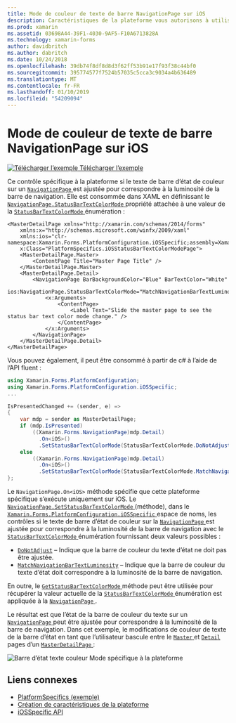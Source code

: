 ```yaml
---
title: Mode de couleur de texte de barre NavigationPage sur iOS
description: Caractéristiques de la plateforme vous autorisons à utiliser les fonctionnalités qui est disponible uniquement sur une plateforme spécifique, sans avoir à implémenter des convertisseurs personnalisés ou des effets. Cet article explique comment utiliser l’iOS spécifique à la plateforme qui contrôle si la barre de couleur du texte sur un NavigationPage d’état correspond à la luminosité de la barre de navigation.
ms.prod: xamarin
ms.assetid: 03698A44-39F1-4030-9AF5-F10A6713828A
ms.technology: xamarin-forms
author: davidbritch
ms.author: dabritch
ms.date: 10/24/2018
ms.openlocfilehash: 39db74f8df8d8d3f62ff53b91e17f93f38c44bf0
ms.sourcegitcommit: 395774577f7524b57035c5cca3c9034a4b636489
ms.translationtype: MT
ms.contentlocale: fr-FR
ms.lasthandoff: 01/10/2019
ms.locfileid: "54209094"
---
```

# <a name="navigationpage-bar-text-color-mode-on-ios"></a>Mode de couleur de texte de barre NavigationPage sur iOS

[![Télécharger l’exemple](~/media/shared/download.png) Télécharger l’exemple](https://developer.xamarin.com/samples/xamarin-forms/userinterface/platformspecifics/)

Ce contrôle spécifique à la plateforme si le texte de barre d’état de couleur sur un [ `NavigationPage` ](xref:Xamarin.Forms.NavigationPage) est ajustée pour correspondre à la luminosité de la barre de navigation. Elle est consommée dans XAML en définissant le [ `NavigationPage.StatusBarTextColorMode` ](xref:Xamarin.Forms.PlatformConfiguration.iOSSpecific.NavigationPage.StatusBarTextColorModeProperty) propriété attachée à une valeur de la [ `StatusBarTextColorMode` ](xref:Xamarin.Forms.PlatformConfiguration.iOSSpecific.StatusBarTextColorMode) énumération :

```xaml
<MasterDetailPage xmlns="http://xamarin.com/schemas/2014/forms"
    xmlns:x="http://schemas.microsoft.com/winfx/2009/xaml"
    xmlns:ios="clr-namespace:Xamarin.Forms.PlatformConfiguration.iOSSpecific;assembly=Xamarin.Forms.Core"
    x:Class="PlatformSpecifics.iOSStatusBarTextColorModePage">
    <MasterDetailPage.Master>
        <ContentPage Title="Master Page Title" />
    </MasterDetailPage.Master>
    <MasterDetailPage.Detail>
        <NavigationPage BarBackgroundColor="Blue" BarTextColor="White"
                        ios:NavigationPage.StatusBarTextColorMode="MatchNavigationBarTextLuminosity">
            <x:Arguments>
                <ContentPage>
                    <Label Text="Slide the master page to see the status bar text color mode change." />
                </ContentPage>
            </x:Arguments>
        </NavigationPage>
    </MasterDetailPage.Detail>
</MasterDetailPage>

```

Vous pouvez également, il peut être consommé à partir de c# à l’aide de l’API fluent :

```csharp
using Xamarin.Forms.PlatformConfiguration;
using Xamarin.Forms.PlatformConfiguration.iOSSpecific;
...

IsPresentedChanged += (sender, e) =>
{
    var mdp = sender as MasterDetailPage;
    if (mdp.IsPresented)
        ((Xamarin.Forms.NavigationPage)mdp.Detail)
          .On<iOS>()
          .SetStatusBarTextColorMode(StatusBarTextColorMode.DoNotAdjust);
    else
        ((Xamarin.Forms.NavigationPage)mdp.Detail)
          .On<iOS>()
          .SetStatusBarTextColorMode(StatusBarTextColorMode.MatchNavigationBarTextLuminosity);
};
```

Le `NavigationPage.On<iOS>` méthode spécifie que cette plateforme spécifique s’exécute uniquement sur iOS. Le [ `NavigationPage.SetStatusBarTextColorMode` ](xref:Xamarin.Forms.PlatformConfiguration.iOSSpecific.NavigationPage.SetStatusBarTextColorMode(Xamarin.Forms.IPlatformElementConfiguration{Xamarin.Forms.PlatformConfiguration.iOS,Xamarin.Forms.NavigationPage},Xamarin.Forms.PlatformConfiguration.iOSSpecific.StatusBarTextColorMode)) (méthode), dans le [ `Xamarin.Forms.PlatformConfiguration.iOSSpecific` ](xref:Xamarin.Forms.PlatformConfiguration.iOSSpecific) espace de noms, les contrôles si le texte de barre d’état de couleur sur la [ `NavigationPage` ](xref:Xamarin.Forms.NavigationPage) est ajustée pour correspondre à la luminosité de la barre de navigation avec le [ `StatusBarTextColorMode` ](xref:Xamarin.Forms.PlatformConfiguration.iOSSpecific.StatusBarTextColorMode) énumération fournissant deux valeurs possibles :

- [`DoNotAdjust`](xref:Xamarin.Forms.PlatformConfiguration.iOSSpecific.StatusBarTextColorMode.DoNotAdjust) – Indique que la barre de couleur du texte d’état ne doit pas être ajustée.
- [`MatchNavigationBarTextLuminosity`](xref:Xamarin.Forms.PlatformConfiguration.iOSSpecific.StatusBarTextColorMode.MatchNavigationBarTextLuminosity) – Indique que la barre de couleur du texte d’état doit correspondre à la luminosité de la barre de navigation.

En outre, le [ `GetStatusBarTextColorMode` ](xref:Xamarin.Forms.PlatformConfiguration.iOSSpecific.NavigationPage.GetStatusBarTextColorMode(Xamarin.Forms.IPlatformElementConfiguration{Xamarin.Forms.PlatformConfiguration.iOS,Xamarin.Forms.NavigationPage})) méthode peut être utilisée pour récupérer la valeur actuelle de la [ `StatusBarTextColorMode` ](xref:Xamarin.Forms.PlatformConfiguration.iOSSpecific.StatusBarTextColorMode) énumération est appliquée à la [ `NavigationPage` ](xref:Xamarin.Forms.NavigationPage).

Le résultat est que l’état de la barre de couleur du texte sur un [ `NavigationPage` ](xref:Xamarin.Forms.NavigationPage) peut être ajustée pour correspondre à la luminosité de la barre de navigation. Dans cet exemple, le modifications de couleur de texte de la barre d’état en tant que l’utilisateur bascule entre le [ `Master` ](xref:Xamarin.Forms.MasterDetailPage.Master) et [ `Detail` ](xref:Xamarin.Forms.MasterDetailPage.Detail) pages d’un [ `MasterDetailPage` ](xref:Xamarin.Forms.MasterDetailPage):

![](status-bar-text-color-images/status-bar-text-color-mode.png "Barre d’état texte couleur Mode spécifique à la plateforme")

## <a name="related-links"></a>Liens connexes

- [PlatformSpecifics (exemple)](https://developer.xamarin.com/samples/xamarin-forms/userinterface/platformspecifics/)
- [Création de caractéristiques de la plateforme](~/xamarin-forms/platform/platform-specifics/index.md#creating-platform-specifics)
- [iOSSpecific API](xref:Xamarin.Forms.PlatformConfiguration.iOSSpecific)
